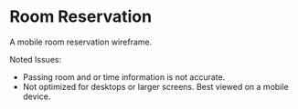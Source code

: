 Room Reservation
========

A mobile room reservation wireframe.

Noted Issues:
- Passing room and or time information is not accurate.
- Not optimized for desktops or larger screens. Best viewed on a mobile device. 